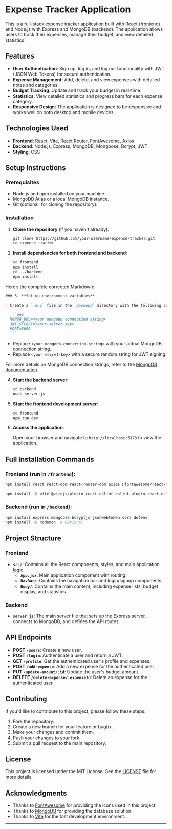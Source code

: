 # Expense Tracker Application

This is a full-stack expense tracker application built with React (frontend) and Node.js with Express and MongoDB (backend). The application allows users to track their expenses, manage their budget, and view detailed statistics.

## Features

- **User Authentication**: Sign up, log in, and log out functionality with JWT (JSON Web Tokens) for secure authentication.
- **Expense Management**: Add, delete, and view expenses with detailed notes and categories.
- **Budget Tracking**: Update and track your budget in real-time.
- **Statistics**: View detailed statistics and progress bars for each expense category.
- **Responsive Design**: The application is designed to be responsive and works well on both desktop and mobile devices.

## Technologies Used

- **Frontend**: React, Vite, React Router, FontAwesome, Axios
- **Backend**: Node.js, Express, MongoDB, Mongoose, Bcrypt, JWT
- **Styling**: CSS

## Setup Instructions

### Prerequisites

- Node.js and npm installed on your machine.
- MongoDB Atlas or a local MongoDB instance.
- Git (optional, for cloning the repository).

### Installation

1. **Clone the repository** (if you haven't already):

   ```bash
   git clone https://github.com/your-username/expense-tracker.git
   cd expense-tracker
   ```

2. **Install dependencies for both frontend and backend**:

   ```bash
   cd frontend
   npm install
   cd ../backend
   npm install
   ```

Here’s the complete corrected Markdown:

````markdown
### 3. **Set up environment variables**

- Create a `.env` file in the `backend` directory with the following content:

  ```env
  MONGO_URL=<your-mongodb-connection-string>
  JWT_SECRET=<your-secret-key>
  PORT=5000
  ```
````

- Replace `<your-mongodb-connection-string>` with your actual MongoDB connection string.
- Replace `<your-secret-key>` with a secure random string for JWT signing.

For more details on MongoDB connection strings, refer to the [MongoDB documentation](https://www.mongodb.com/docs/manual/reference/connection-string/).

4. **Start the backend server**:

   ```bash
   cd backend
   node server.js
   ```

5. **Start the frontend development server**:

   ```bash
   cd frontend
   npm run dev
   ```

6. **Access the application**:

   Open your browser and navigate to `http://localhost:5173` to view the application.

## Full Installation Commands

### Frontend (run in `/frontend`):

```bash
npm install react react-dom react-router-dom axios @fortawesome/react-fontawesome @fortawesome/free-solid-svg-icons @fortawesome/free-regular-svg-icons @mui/material @emotion/react @emotion/styled

npm install -D vite @vitejs/plugin-react eslint eslint-plugin-react eslint-plugin-react-hooks postcss autoprefixer
```

### Backend (run in `/backend`):

```bash
npm install express mongoose bcryptjs jsonwebtoken cors dotenv
npm install -D nodemon  # Optional
```

## Project Structure

### Frontend

- **`src/`**: Contains all the React components, styles, and main application logic.
  - **`App.jsx`**: Main application component with routing.
  - **`NavBar/`**: Contains the navigation bar and login/signup components.
  - **`Body/`**: Contains the main content, including expense lists, budget display, and statistics.

### Backend

- **`server.js`**: The main server file that sets up the Express server, connects to MongoDB, and defines the API routes.

## API Endpoints

- **POST `/users`**: Create a new user.
- **POST `/login`**: Authenticate a user and return a JWT.
- **GET `/profile`**: Get the authenticated user's profile and expenses.
- **POST `/add-expense`**: Add a new expense for the authenticated user.
- **PUT `/update-amount/:id`**: Update the user's budget amount.
- **DELETE `/delete-expense/:expenseId`**: Delete an expense for the authenticated user.

## Contributing

If you'd like to contribute to this project, please follow these steps:

1. Fork the repository.
2. Create a new branch for your feature or bugfix.
3. Make your changes and commit them.
4. Push your changes to your fork.
5. Submit a pull request to the main repository.

## License

This project is licensed under the MIT License. See the [LICENSE](LICENSE) file for more details.

## Acknowledgments

- Thanks to [FontAwesome](https://fontawesome.com/) for providing the icons used in this project.
- Thanks to [MongoDB](https://www.mongodb.com/) for providing the database solution.
- Thanks to [Vite](https://vitejs.dev/) for the fast development environment.

---
